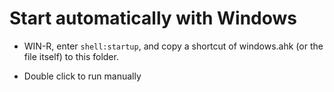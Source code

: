# Start automatically with Windows
- WIN-R, enter `shell:startup`, and copy a shortcut of windows.ahk (or the file itself) to this folder.

- Double click to run manually